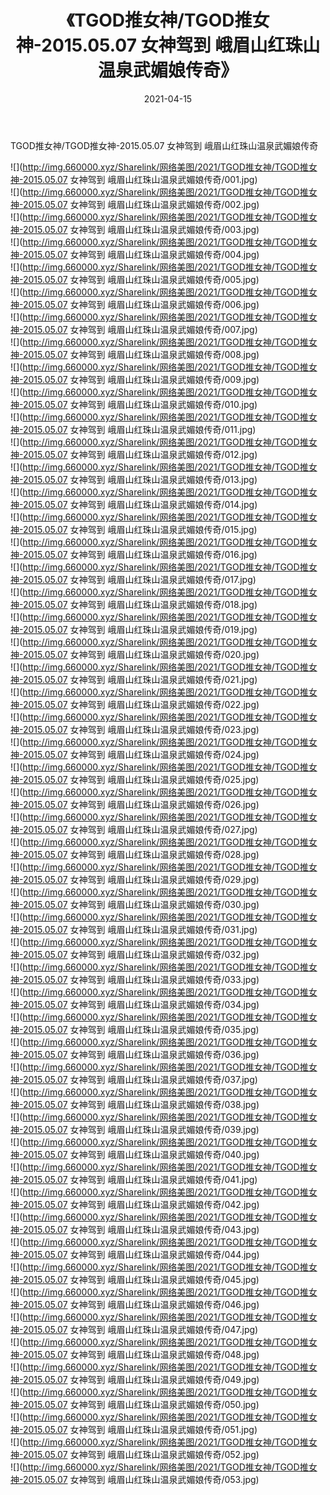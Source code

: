 ﻿---
layout: post
title:  《TGOD推女神/TGOD推女神-2015.05.07 女神驾到 峨眉山红珠山温泉武媚娘传奇》
date:   2021-04-15
img: http://img.660000.xyz/Sharelink/网络美图/2021/TGOD推女神/TGOD推女神-2015.05.07 女神驾到 峨眉山红珠山温泉武媚娘传奇/000.jpg
categories: [美女, 清纯, 唯美]
---

TGOD推女神/TGOD推女神-2015.05.07 女神驾到 峨眉山红珠山温泉武媚娘传奇

 ![](http://img.660000.xyz/Sharelink/网络美图/2021/TGOD推女神/TGOD推女神-2015.05.07 女神驾到 峨眉山红珠山温泉武媚娘传奇/001.jpg) <br>![](http://img.660000.xyz/Sharelink/网络美图/2021/TGOD推女神/TGOD推女神-2015.05.07 女神驾到 峨眉山红珠山温泉武媚娘传奇/002.jpg) <br>![](http://img.660000.xyz/Sharelink/网络美图/2021/TGOD推女神/TGOD推女神-2015.05.07 女神驾到 峨眉山红珠山温泉武媚娘传奇/003.jpg) <br>![](http://img.660000.xyz/Sharelink/网络美图/2021/TGOD推女神/TGOD推女神-2015.05.07 女神驾到 峨眉山红珠山温泉武媚娘传奇/004.jpg) <br>![](http://img.660000.xyz/Sharelink/网络美图/2021/TGOD推女神/TGOD推女神-2015.05.07 女神驾到 峨眉山红珠山温泉武媚娘传奇/005.jpg) <br>![](http://img.660000.xyz/Sharelink/网络美图/2021/TGOD推女神/TGOD推女神-2015.05.07 女神驾到 峨眉山红珠山温泉武媚娘传奇/006.jpg) <br>![](http://img.660000.xyz/Sharelink/网络美图/2021/TGOD推女神/TGOD推女神-2015.05.07 女神驾到 峨眉山红珠山温泉武媚娘传奇/007.jpg) <br>![](http://img.660000.xyz/Sharelink/网络美图/2021/TGOD推女神/TGOD推女神-2015.05.07 女神驾到 峨眉山红珠山温泉武媚娘传奇/008.jpg) <br>![](http://img.660000.xyz/Sharelink/网络美图/2021/TGOD推女神/TGOD推女神-2015.05.07 女神驾到 峨眉山红珠山温泉武媚娘传奇/009.jpg) <br>![](http://img.660000.xyz/Sharelink/网络美图/2021/TGOD推女神/TGOD推女神-2015.05.07 女神驾到 峨眉山红珠山温泉武媚娘传奇/010.jpg) <br>![](http://img.660000.xyz/Sharelink/网络美图/2021/TGOD推女神/TGOD推女神-2015.05.07 女神驾到 峨眉山红珠山温泉武媚娘传奇/011.jpg) <br>![](http://img.660000.xyz/Sharelink/网络美图/2021/TGOD推女神/TGOD推女神-2015.05.07 女神驾到 峨眉山红珠山温泉武媚娘传奇/012.jpg) <br>![](http://img.660000.xyz/Sharelink/网络美图/2021/TGOD推女神/TGOD推女神-2015.05.07 女神驾到 峨眉山红珠山温泉武媚娘传奇/013.jpg) <br>![](http://img.660000.xyz/Sharelink/网络美图/2021/TGOD推女神/TGOD推女神-2015.05.07 女神驾到 峨眉山红珠山温泉武媚娘传奇/014.jpg) <br>![](http://img.660000.xyz/Sharelink/网络美图/2021/TGOD推女神/TGOD推女神-2015.05.07 女神驾到 峨眉山红珠山温泉武媚娘传奇/015.jpg) <br>![](http://img.660000.xyz/Sharelink/网络美图/2021/TGOD推女神/TGOD推女神-2015.05.07 女神驾到 峨眉山红珠山温泉武媚娘传奇/016.jpg) <br>![](http://img.660000.xyz/Sharelink/网络美图/2021/TGOD推女神/TGOD推女神-2015.05.07 女神驾到 峨眉山红珠山温泉武媚娘传奇/017.jpg) <br>![](http://img.660000.xyz/Sharelink/网络美图/2021/TGOD推女神/TGOD推女神-2015.05.07 女神驾到 峨眉山红珠山温泉武媚娘传奇/018.jpg) <br>![](http://img.660000.xyz/Sharelink/网络美图/2021/TGOD推女神/TGOD推女神-2015.05.07 女神驾到 峨眉山红珠山温泉武媚娘传奇/019.jpg) <br>![](http://img.660000.xyz/Sharelink/网络美图/2021/TGOD推女神/TGOD推女神-2015.05.07 女神驾到 峨眉山红珠山温泉武媚娘传奇/020.jpg) <br>![](http://img.660000.xyz/Sharelink/网络美图/2021/TGOD推女神/TGOD推女神-2015.05.07 女神驾到 峨眉山红珠山温泉武媚娘传奇/021.jpg) <br>![](http://img.660000.xyz/Sharelink/网络美图/2021/TGOD推女神/TGOD推女神-2015.05.07 女神驾到 峨眉山红珠山温泉武媚娘传奇/022.jpg) <br>![](http://img.660000.xyz/Sharelink/网络美图/2021/TGOD推女神/TGOD推女神-2015.05.07 女神驾到 峨眉山红珠山温泉武媚娘传奇/023.jpg) <br>![](http://img.660000.xyz/Sharelink/网络美图/2021/TGOD推女神/TGOD推女神-2015.05.07 女神驾到 峨眉山红珠山温泉武媚娘传奇/024.jpg) <br>![](http://img.660000.xyz/Sharelink/网络美图/2021/TGOD推女神/TGOD推女神-2015.05.07 女神驾到 峨眉山红珠山温泉武媚娘传奇/025.jpg) <br>![](http://img.660000.xyz/Sharelink/网络美图/2021/TGOD推女神/TGOD推女神-2015.05.07 女神驾到 峨眉山红珠山温泉武媚娘传奇/026.jpg) <br>![](http://img.660000.xyz/Sharelink/网络美图/2021/TGOD推女神/TGOD推女神-2015.05.07 女神驾到 峨眉山红珠山温泉武媚娘传奇/027.jpg) <br>![](http://img.660000.xyz/Sharelink/网络美图/2021/TGOD推女神/TGOD推女神-2015.05.07 女神驾到 峨眉山红珠山温泉武媚娘传奇/028.jpg) <br>![](http://img.660000.xyz/Sharelink/网络美图/2021/TGOD推女神/TGOD推女神-2015.05.07 女神驾到 峨眉山红珠山温泉武媚娘传奇/029.jpg) <br>![](http://img.660000.xyz/Sharelink/网络美图/2021/TGOD推女神/TGOD推女神-2015.05.07 女神驾到 峨眉山红珠山温泉武媚娘传奇/030.jpg) <br>![](http://img.660000.xyz/Sharelink/网络美图/2021/TGOD推女神/TGOD推女神-2015.05.07 女神驾到 峨眉山红珠山温泉武媚娘传奇/031.jpg) <br>![](http://img.660000.xyz/Sharelink/网络美图/2021/TGOD推女神/TGOD推女神-2015.05.07 女神驾到 峨眉山红珠山温泉武媚娘传奇/032.jpg) <br>![](http://img.660000.xyz/Sharelink/网络美图/2021/TGOD推女神/TGOD推女神-2015.05.07 女神驾到 峨眉山红珠山温泉武媚娘传奇/033.jpg) <br>![](http://img.660000.xyz/Sharelink/网络美图/2021/TGOD推女神/TGOD推女神-2015.05.07 女神驾到 峨眉山红珠山温泉武媚娘传奇/034.jpg) <br>![](http://img.660000.xyz/Sharelink/网络美图/2021/TGOD推女神/TGOD推女神-2015.05.07 女神驾到 峨眉山红珠山温泉武媚娘传奇/035.jpg) <br>![](http://img.660000.xyz/Sharelink/网络美图/2021/TGOD推女神/TGOD推女神-2015.05.07 女神驾到 峨眉山红珠山温泉武媚娘传奇/036.jpg) <br>![](http://img.660000.xyz/Sharelink/网络美图/2021/TGOD推女神/TGOD推女神-2015.05.07 女神驾到 峨眉山红珠山温泉武媚娘传奇/037.jpg) <br>![](http://img.660000.xyz/Sharelink/网络美图/2021/TGOD推女神/TGOD推女神-2015.05.07 女神驾到 峨眉山红珠山温泉武媚娘传奇/038.jpg) <br>![](http://img.660000.xyz/Sharelink/网络美图/2021/TGOD推女神/TGOD推女神-2015.05.07 女神驾到 峨眉山红珠山温泉武媚娘传奇/039.jpg) <br>![](http://img.660000.xyz/Sharelink/网络美图/2021/TGOD推女神/TGOD推女神-2015.05.07 女神驾到 峨眉山红珠山温泉武媚娘传奇/040.jpg) <br>![](http://img.660000.xyz/Sharelink/网络美图/2021/TGOD推女神/TGOD推女神-2015.05.07 女神驾到 峨眉山红珠山温泉武媚娘传奇/041.jpg) <br>![](http://img.660000.xyz/Sharelink/网络美图/2021/TGOD推女神/TGOD推女神-2015.05.07 女神驾到 峨眉山红珠山温泉武媚娘传奇/042.jpg) <br>![](http://img.660000.xyz/Sharelink/网络美图/2021/TGOD推女神/TGOD推女神-2015.05.07 女神驾到 峨眉山红珠山温泉武媚娘传奇/043.jpg) <br>![](http://img.660000.xyz/Sharelink/网络美图/2021/TGOD推女神/TGOD推女神-2015.05.07 女神驾到 峨眉山红珠山温泉武媚娘传奇/044.jpg) <br>![](http://img.660000.xyz/Sharelink/网络美图/2021/TGOD推女神/TGOD推女神-2015.05.07 女神驾到 峨眉山红珠山温泉武媚娘传奇/045.jpg) <br>![](http://img.660000.xyz/Sharelink/网络美图/2021/TGOD推女神/TGOD推女神-2015.05.07 女神驾到 峨眉山红珠山温泉武媚娘传奇/046.jpg) <br>![](http://img.660000.xyz/Sharelink/网络美图/2021/TGOD推女神/TGOD推女神-2015.05.07 女神驾到 峨眉山红珠山温泉武媚娘传奇/047.jpg) <br>![](http://img.660000.xyz/Sharelink/网络美图/2021/TGOD推女神/TGOD推女神-2015.05.07 女神驾到 峨眉山红珠山温泉武媚娘传奇/048.jpg) <br>![](http://img.660000.xyz/Sharelink/网络美图/2021/TGOD推女神/TGOD推女神-2015.05.07 女神驾到 峨眉山红珠山温泉武媚娘传奇/049.jpg) <br>![](http://img.660000.xyz/Sharelink/网络美图/2021/TGOD推女神/TGOD推女神-2015.05.07 女神驾到 峨眉山红珠山温泉武媚娘传奇/050.jpg) <br>![](http://img.660000.xyz/Sharelink/网络美图/2021/TGOD推女神/TGOD推女神-2015.05.07 女神驾到 峨眉山红珠山温泉武媚娘传奇/051.jpg) <br>![](http://img.660000.xyz/Sharelink/网络美图/2021/TGOD推女神/TGOD推女神-2015.05.07 女神驾到 峨眉山红珠山温泉武媚娘传奇/052.jpg) <br>![](http://img.660000.xyz/Sharelink/网络美图/2021/TGOD推女神/TGOD推女神-2015.05.07 女神驾到 峨眉山红珠山温泉武媚娘传奇/053.jpg) <br>